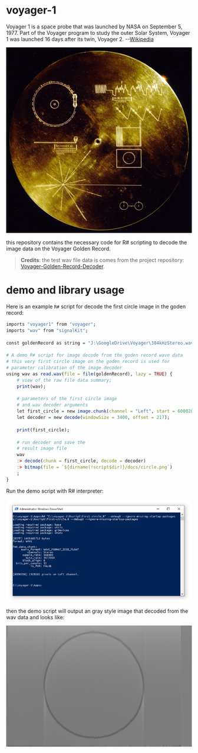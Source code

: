 # voyager-1

Voyager 1 is a space probe that was launched by NASA on September 5, 1977. Part of the Voyager program to study the outer Solar System, Voyager 1 was launched 16 days after its twin, Voyager 2. --[Wikipedia](https://en.wikipedia.org/wiki/Voyager_1)

![](docs/1080px-The_Sounds_of_Earth_Record_Cover_-_GPN-2000-001978.jpg)

this repository contains the necessary code for R# scripting to decode the image data on the Voyager Golden Record.

> **Credits**: the test wav file data is comes from the project repository: [Voyager-Golden-Record-Decoder](https://github.com/mmcc1/Voyager-Golden-Record-Decoder).

# demo and library usage

Here is an example ``R#`` script for decode the first circle image in the goden record:

```R
imports "voyager1" from "voyager";
imports "wav" from "signalKit";

const goldenRecord as string = "J:\GoogleDrive\Voyager\384kHzStereo.wav";

# A demo R# script for image decode from the goden record wave data
# this very first circle image on the goden record is used for 
# parameter calibration of the image decoder
using wav as read.wav(file = file(goldenRecord), lazy = TRUE) {
	# view of the raw file data summary;
	print(wav);

	# parameters of the first circle image
	# and wav decoder arguments
	let first_circle = new image.chunk(channel = "Left", start = 6000208, length = 1928181);
	let decoder = new decode(windowSize = 3400, offset = 217);

	print(first_circle);

	# run decoder and save the
	# result image file
	wav 
	:> decode(chunk = first_circle, decode = decoder)
	:> bitmap(file = `${dirname(!script$dir)}/docs/circle.png`)
	;
}
```

Run the demo script with R# interpreter:

![](docs/scripting.PNG)

then the demo script will output an gray style image that decoded from the wav data and looks like:

![](docs/circle.png)
